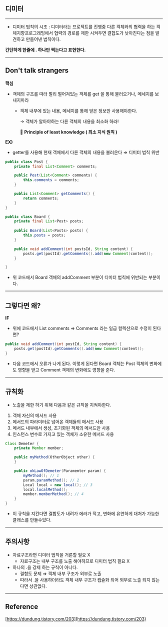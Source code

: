 ## 디미터
---

- 디미터 법칙의 시초 : 디미터라는 프로젝트를 진행중 다른 객체와의 협력을 하는 객체지향프로그래밍에서 협력의 경로를 제한 시켜두면 결합도가 낮아진다는 점을 발견하고 만들어낸 법칙이다.

**간단하게 한줄에 . 하나만 찍는다고 표현한다.**

---

## Don't talk strangers

**핵심**

- 객체의 구조를 따라 멀리 떨어져있는 객체를 get 을 통해 불러오거나, 메세지를 보내지마라
    - 객체 내부에 있는 내용, 메세지를 통해 얻은 정보만 사용해야한다.

        → 객체가 알아야하는 다른 객체의 내용을 최소화 하라!

         💁 **Principle of least knowledge ( 최소 지식 원칙 )**

**EX)**

- getter를 사용해 현재 객체에서 다른 객체의 내용을 불러온다 ⇒ 디미터 법칙 위반

```java
public class Post {
	private final List<Comment> comments;

	public Post(List<Comment> comments) {
		this.comments = comments;
	}

	public List<Comment> getComments() {
		return comments;
	}
}
```

```java
public class Board {
	private final List<Post> posts;
	
	public Board(List<Posts> posts) {
		this.posts = posts;
	}

	public void addComment(int postsId, String content) {
		posts.get(postId).getComments().add(new Comment(content));
	}

}
```

- 위 코드에서 Board 객체의 addComment 부분이 디미터 법칙에 위반되는 부분이다.

---

## 그렇다면 왜?

**IF**

- 위에 코드에서 List<Comment> comments ⇒ Comments 라는 일급 컬렉션으로 수정이 된다면?

```java
public void addComment(int postId, String content) {
	posts.get(postId).getComments().add(new Comment(content));
}
```

- 다음 코드에서 오류가 나게 된다. 이렇게 된다면 Board 객체는 Post 객체의 변화에도 영향을 받고 Comment 객체의 변화에도 영향을 준다.

---

 

## 규칙화

- 노출을 제한 하기 위해 다음과 같은 규칙을 지켜야한다.

1. 객체 자신의 메서드 사용
2. 메서드의 파라미터로 넘어온 객체들의 메서드 사용
3. 메서드 내부에서 생성, 초기화된 객체의 메서드만 사용
4. 인스턴스 변수로 가지고 있는 객체가 소유한 메서드 사용

```java
Class Demeter {
	private Member member;

	public myMethod(OtherObject other) {
	}

	public okLawOfDemeter(Paramemter param) {
		myMethod(); // 1
		param.paramMethod(); // 2
		Local local = new local(); // 3
		local.localMethod();
		member.memberMethod(); // 4
	}
}
```

- 이 규칙을 지킨다면 결합도가 내려가 에러가 적고, 변화에 유연하게 대처가 가능한 클래스를 만들수있다.

---

 

## 주의사항

- 자료구조라면 디미터 법칙을 거론할 필요 X
    - 자료구조는 내부 구조를 노출 해야하므로 디미터 법칙 필요 X
- 하나의 .을 강제 하는 규칙이 아니다.
    - 결합도 문제 ⇒ 객체 내부 구조가 외부로 노출
    - 따라서 .을 사용하더라도 객체 내부 구조가 캡슐화 되어 외부로 노출 되지 않는다면 상관없다.

---

## Reference

[https://dundung.tistory.com/203](https://dundung.tistory.com/203)